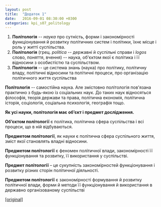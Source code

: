 ```yaml
---
layout: post
title:  "Додаток 1"
date:   2016-09-01 08:30:00 +0300
categories: kpi_s07_politology
---
```

1. **Політологія** -- *наука* про сутність, форми і закономірності функціонування й розвитку політичних систем і політики, їхнє місце і роль у житті суспільства.
2. **Політологія** (грец. *politica* -- державні й суспільні справи і *logos* слово, поняття, вчення) -- наука, об'єктом якої є політика і її відносини з особистістю та суспільством.
3. **Політологія** -- це система знань (наука) про політику, політичну владу, політичні відносини та політичні процеси, про організацію політичного життя суспільства

**Політологія** -- самостійна наука. Але змістовно політологія пов'язана практично з будь-якою із соціальних наук. До таких наук відносяться філософія, теорія держави та права, політична економія, політична історія, соціологія, соціальна психологія, географія тощо.

**Як усі науки, політологія має об’єкт і предмет дослідження.**

**Об’єктом політології** є політика, політична сфера суспільства і всі процеси, що в ній відбуваються.

**Предметом політології**, як науки є політична сфера суспільного життя, зміст якої становлять владні відносини.

**Предметом політології** є феномен політичної влади, закономірності її функціонування та розвитку, її використання у суспільстві.

**Предмет політології** – це сукупність закономірностей функціонування і розвитку різних сторін політичної діяльності.

**Предметом політології** є закономірності формування й розвитку політичної влади, форми й методи її функціонування й використання в державно організованому cуспільстві

[[original]](https://pp.vk.me/c626228/v626228367/2e124/Q-fgQIRrEog.jpg)
